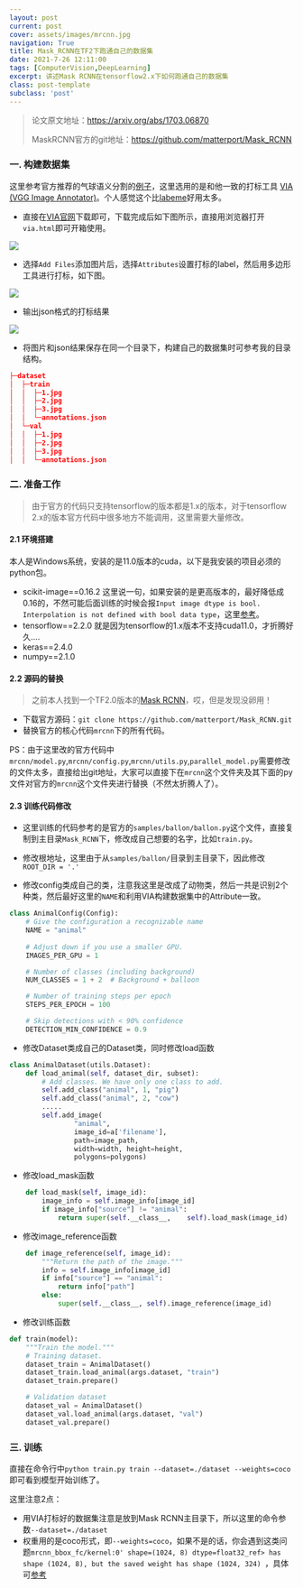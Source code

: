 ```yaml
---
layout: post
current: post
cover: assets/images/mrcnn.jpg
navigation: True
title: Mask_RCNN在TF2下跑通自己的数据集
date: 2021-7-26 12:11:00
tags: [ComputerVision,DeepLearning]
excerpt: 讲述Mask RCNN在tensorflow2.x下如何跑通自己的数据集
class: post-template
subclass: 'post'
---
```



> 论文原文地址：https://arxiv.org/abs/1703.06870
>
> MaskRCNN官方的git地址：https://github.com/matterport/Mask_RCNN

### 一. 构建数据集

这里参考官方推荐的气球语义分割的[例子](https://engineering.matterport.com/splash-of-color-instance-segmentation-with-mask-r-cnn-and-tensorflow-7c761e238b46)，这里选用的是和他一致的打标工具 [VIA (VGG Image Annotator)](https://www.robots.ox.ac.uk/~vgg/software/via/)。个人感觉这个比[labeme](https://github.com/wkentaro/labelme)好用太多。

* 直接在[VIA官网](https://www.robots.ox.ac.uk/~vgg/software/via/)下载即可，下载完成后如下图所示，直接用浏览器打开`via.html`即可开箱使用。

![](https://i.loli.net/2021/07/27/k43cn8PQ9NiZjua.png)

* 选择`Add Files`添加图片后，选择`Attributes`设置打标的label，然后用多边形工具进行打标，如下图。

![](https://i.loli.net/2021/07/27/yPQadVnCREv5Ne4.png)

* 输出json格式的打标结果

![](https://i.loli.net/2021/07/27/dEBjXekZutmL4aS.png)

* 将图片和json结果保存在同一个目录下，构建自己的数据集时可参考我的目录结构。

```json
├─dataset
│  ├─train
│  │  ├─1.jpg
│  │  ├─2.jpg
│  │  ├─3.jpg
│  │  └─annotations.json
│  └─val
│  │  ├─1.jpg
│  │  ├─2.jpg
│  │  ├─3.jpg
│  │  └─annotations.json
```

### 二. 准备工作

> 由于官方的代码只支持tensorflow的版本都是1.x的版本，对于tensorflow 2.x的版本官方代码中很多地方不能调用，这里需要大量修改。

#### 2.1 环境搭建

本人是Windows系统，安装的是11.0版本的cuda，以下是我安装的项目必须的python包。

* scikit-image==0.16.2  这里说一句，如果安装的是更高版本的，最好降低成0.16的，不然可能后面训练的时候会报`Input image dtype is bool. Interpolation is not defined with bool data type`，这里[参考](https://stackoverflow.com/questions/62330374/input-image-dtype-is-bool-interpolation-is-not-defined-with-bool-data-type)。
* tensorflow==2.2.0 就是因为tensorflow的1.x版本不支持cuda11.0，才折腾好久....
* keras==2.4.0
* numpy==2.1.0

#### 2.2 源码的替换

> 之前本人找到一个TF2.0版本的[Mask RCNN](https://github.com/ahmedfgad/Mask-RCNN-TF2)，哎，但是发现没卵用！

* 下载官方源码：`git clone https://github.com/matterport/Mask_RCNN.git`
* 替换官方的核心代码`mrcnn`下的所有代码。

PS：由于这里改的官方代码中`mrcnn/model.py`,`mrcnn/config.py`,`mrcnn/utils.py`,`parallel_model.py`需要修改的文件太多，直接给出git地址，大家可以直接下在`mrcnn`这个文件夹及其下面的py文件对官方的`mrcnn`这个文件夹进行替换（不然太折腾人了）。

#### 2.3 训练代码修改

* 这里训练的代码参考的是官方的`samples/ballon/ballon.py`这个文件，直接复制到主目录`Mask_RCNN`下，修改成自己想要的名字，比如`train.py`。

* 修改根地址，这里由于从`samples/ballon/`目录到主目录下，因此修改`ROOT_DIR = '.'`

* 修改config类成自己的类，注意我这里是改成了动物类，然后一共是识别2个种类，然后最好这里的`NAME`和利用VIA构建数据集中的Attribute一致。

```python
class AnimalConfig(Config):
    # Give the configuration a recognizable name
    NAME = "animal"
    
    # Adjust down if you use a smaller GPU.
    IMAGES_PER_GPU = 1

    # Number of classes (including background)
    NUM_CLASSES = 1 + 2  # Background + balloon

    # Number of training steps per epoch
    STEPS_PER_EPOCH = 100

    # Skip detections with < 90% confidence
    DETECTION_MIN_CONFIDENCE = 0.9
```

* 修改Dataset类成自己的Dataset类，同时修改load函数

```python
class AnimalDataset(utils.Dataset):
    def load_animal(self, dataset_dir, subset):
        # Add classes. We have only one class to add.
        self.add_class("animal", 1, "pig")
        self.add_class("animal", 2, "cow")
        .....
        self.add_image(
                "animal",
                image_id=a['filename'],
                path=image_path,
                width=width, height=height,
                polygons=polygons)
```

* 修改load_mask函数

```python
    def load_mask(self, image_id):
        image_info = self.image_info[image_id]
        if image_info["source"] != "animal":
            return super(self.__class__, 	self).load_mask(image_id)
```

* 修改image_reference函数

```python
    def image_reference(self, image_id):
        """Return the path of the image."""
        info = self.image_info[image_id]
        if info["source"] == "animal":
            return info["path"]
        else:
            super(self.__class__, self).image_reference(image_id)
```

* 修改训练函数

```python
def train(model):
    """Train the model."""
    # Training dataset.
    dataset_train = AnimalDataset()
    dataset_train.load_animal(args.dataset, "train")
    dataset_train.prepare()

    # Validation dataset
    dataset_val = AnimalDataset()
    dataset_val.load_animal(args.dataset, "val")
    dataset_val.prepare()
```

### 三. 训练

直接在命令行中`python train.py train --dataset=./dataset --weights=coco`即可看到模型开始训练了。

这里注意2点：

* 用VIA打标好的数据集注意是放到Mask RCNN主目录下，所以这里的命令参数`--dataset=./dataset`
* 权重用的是coco形式，即`--weights=coco`，如果不是的话，你会遇到这类问题`mrcnn_bbox_fc/kernel:0' shape=(1024, 8) dtype=float32_ref> has shape (1024, 8), but the saved weight has shape (1024, 324) `，具体可[参考](https://github.com/matterport/Mask_RCNN/issues/849)

